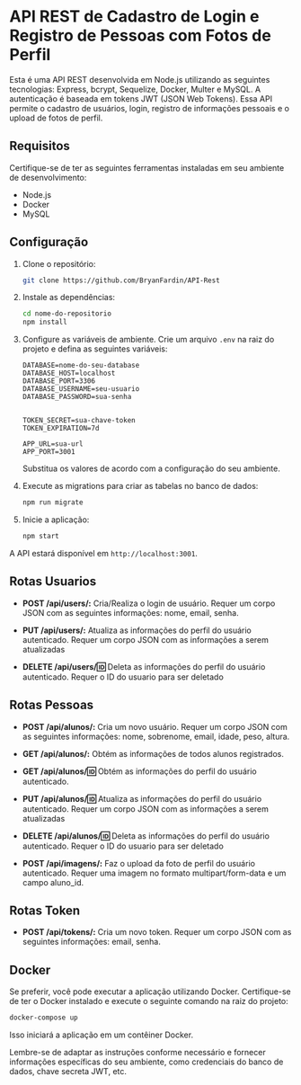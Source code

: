 # API REST de Cadastro de Login e Registro de Pessoas com Fotos de Perfil

Esta é uma API REST desenvolvida em Node.js utilizando as seguintes tecnologias: Express, bcrypt, Sequelize, Docker, Multer e MySQL. A autenticação é baseada em tokens JWT (JSON Web Tokens). Essa API permite o cadastro de usuários, login, registro de informações pessoais e o upload de fotos de perfil.

## Requisitos

Certifique-se de ter as seguintes ferramentas instaladas em seu ambiente de desenvolvimento:

- Node.js
- Docker
- MySQL

## Configuração

1. Clone o repositório:

   ```bash
   git clone https://github.com/BryanFardin/API-Rest
   ```

2. Instale as dependências:

   ```bash
   cd nome-do-repositorio
   npm install
   ```

3. Configure as variáveis de ambiente. Crie um arquivo `.env` na raiz do projeto e defina as seguintes variáveis:

   ```env
   DATABASE=nome-do-seu-database
   DATABASE_HOST=localhost
   DATABASE_PORT=3306
   DATABASE_USERNAME=seu-usuario
   DATABASE_PASSWORD=sua-senha


   TOKEN_SECRET=sua-chave-token
   TOKEN_EXPIRATION=7d

   APP_URL=sua-url
   APP_PORT=3001
   ```

   Substitua os valores de acordo com a configuração do seu ambiente.

4. Execute as migrations para criar as tabelas no banco de dados:

   ```bash
   npm run migrate
   ```

5. Inicie a aplicação:

   ```bash
   npm start
   ```

A API estará disponível em `http://localhost:3001`.

## Rotas Usuarios
- **POST /api/users/:** Cria/Realiza o login de usuário. Requer um corpo JSON com as seguintes informações: nome, email, senha.
  
- **PUT /api/users/:** Atualiza as informações do perfil do usuário autenticado. Requer um corpo JSON com as informações a serem atualizadas
  
- **DELETE /api/users/:id:** Deleta as informações do perfil do usuário autenticado. Requer o ID do usuario para ser deletado

## Rotas Pessoas
- **POST /api/alunos/:** Cria um novo usuário. Requer um corpo JSON com as seguintes informações: nome, sobrenome, email, idade, peso, altura.

- **GET /api/alunos/:** Obtém as informações de todos alunos registrados.

- **GET /api/alunos/:id:** Obtém as informações do perfil do usuário autenticado.

- **PUT /api/alunos/:id:** Atualiza as informações do perfil do usuário autenticado. Requer um corpo JSON com as informações a serem atualizadas
 
- **DELETE /api/alunos/:id:** Deleta as informações do perfil do usuário autenticado. Requer o ID do usuario para ser deletado

- **POST /api/imagens/:** Faz o upload da foto de perfil do usuário autenticado. Requer uma imagem no formato multipart/form-data e um campo aluno_id.
## Rotas Token

- **POST /api/tokens/:** Cria um novo token. Requer um corpo JSON com as seguintes informações: email, senha.

## Docker

Se preferir, você pode executar a aplicação utilizando Docker. Certifique-se de ter o Docker instalado e execute o seguinte comando na raiz do projeto:

```bash
docker-compose up
```

Isso iniciará a aplicação em um contêiner Docker.

Lembre-se de adaptar as instruções conforme necessário e fornecer informações específicas do seu ambiente, como credenciais do banco de dados, chave secreta JWT, etc.
